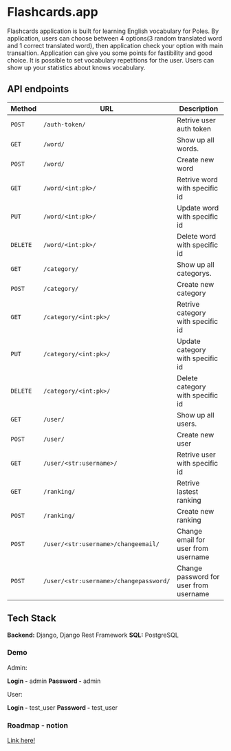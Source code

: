 # Flashcards.app

Flashcards application is built for learning English vocabulary for Poles.
By application, users can choose between 4 options(3 random translated word and 1 correct translated word),
then application check your option with main transaltion.
Application can give you some points for fastibility and good choice.
It is possible to set vocabulary repetitions for the user.
Users can show up your statistics about knows vocabulary.

## API endpoints

| Method   | URL                                    | Description                            |
| -------- | -------------------------------------- | -------------------------------------- |
| `POST`   | `/auth-token/`                         | Retrive user auth token                |
| `GET`    | `/word/`                               | Show up all words.                     |
| `POST`   | `/word/`                               | Create new word                        |
| `GET`    | `/word/<int:pk>/`                      | Retrive word with specific id          |
| `PUT`    | `/word/<int:pk>/`                      | Update word with specific id           |
| `DELETE` | `/word/<int:pk>/`                      | Delete word with specific id           |
| `GET`    | `/category/`                           | Show up all categorys.                 |
| `POST`   | `/category/`                           | Create new category                    |
| `GET`    | `/category/<int:pk>/`                  | Retrive category with specific id      |
| `PUT`    | `/category/<int:pk>/`                  | Update category with specific id       |
| `DELETE` | `/category/<int:pk>/`                  | Delete category with specific id       |
| `GET`    | `/user/`                               | Show up all users.                     |
| `POST`   | `/user/`                               | Create new user                        |
| `GET`    | `/user/<str:username>/`                | Retrive user with specific id          |
| `GET`    | `/ranking/`                            | Retrive lastest ranking                |
| `POST`   | `/ranking/`                            | Create new ranking                     |
| `POST`   | `/user/<str:username>/changeemail/`    | Change email for user from username    |
| `POST`   | `/user/<str:username>/changepassword/` | Change password for user from username |

## Tech Stack

**Backend:** Django, Django Rest Framework
**SQL:** PostgreSQL

### Demo

Admin:

**Login -** admin
**Password -** admin

User:

**Login -** test_user
**Password -** test_user

### Roadmap - notion

[Link here!](https://cat-ghoul-4e1.notion.site/cd52bb7c4c4940cd986431ec0ef96d3c?v=666e1a7f9f91412894a9b2d9b247ffd8)
